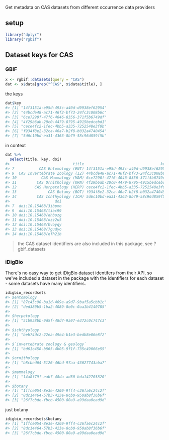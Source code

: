 <!--
%\VignetteEngine{knitr::knitr}
%\VignetteIndexEntry{spplit dataset metadata}
%\VignetteEncoding{UTF-8}
-->




Get metadata on CAS datasets from different occurrence data providers

## setup


```r
library("dplyr")
library("rgbif")
```

## Dataset keys for CAS

### GBIF


```r
x <- rgbif::datasets(query = "CAS")
dat <- x$data[grep("^CAS", x$data$title), ]
```

the keys


```r
dat$key
#> [1] "14f3151a-e95d-493c-a40d-d9938ef62954"
#> [2] "44bcde48-ac71-46f2-bf73-24fc3c008b6c"
#> [3] "6ce7290f-47f6-4046-8356-371f5b6749df"
#> [4] "4f29b6ab-20c0-4479-8795-4915bedcebd1"
#> [5] "cece4fc2-1fec-4bb5-a335-7252548e3f0b"
#> [6] "f934f8e2-32ca-46a7-b2f8-b032a4740454"
#> [7] "5d6c10bd-ea31-4363-8b79-58c96d859f5b"
```

in context


```r
dat %>% 
  select(title, key, doi)
#>                            title                                  key
#> 7           CAS Entomology (ENT) 14f3151a-e95d-493c-a40d-d9938ef62954
#> 9  CAS Invertebrate Zoology (IZ) 44bcde48-ac71-46f2-bf73-24fc3c008b6c
#> 10           CAS Mammalogy (MAM) 6ce7290f-47f6-4046-8356-371f5b6749df
#> 11         CAS Ornithology (ORN) 4f29b6ab-20c0-4479-8795-4915bedcebd1
#> 12        CAS Herpetology (HERP) cece4fc2-1fec-4bb5-a335-7252548e3f0b
#> 13              CAS Botany (BOT) f934f8e2-32ca-46a7-b2f8-b032a4740454
#> 14         CAS Ichthyology (ICH) 5d6c10bd-ea31-4363-8b79-58c96d859f5b
#>                    doi
#> 7  doi:10.15468/3ibpmo
#> 9  doi:10.15468/tiac99
#> 10 doi:10.15468/dhbozg
#> 11 doi:10.15468/ozz2u5
#> 12 doi:10.15468/bvoyqy
#> 13 doi:10.15468/7gudyo
#> 14 doi:10.15468/efh2ib
```

> the CAS dataset identifiers are also included in this package, see ?gbif_datasets

### iDigBio

There's no easy way to get iDigBio dataset identifers from their API, so we've included
a dataset in the package with the identifiers for each dataset - some datasets have 
many identifiers.


```r
idigbio_recordsets
#> $entomology
#> [1] "87c45c90-ba1d-409e-a9d7-9baf5a5cbb1c"
#> [2] "ded380b5-1ba2-4089-8e0c-0aa1b4140785"
#> 
#> $herpetology
#> [1] "51b958bb-9d5f-48d7-9a97-e372c0c747c3"
#> 
#> $ichthyology
#> [1] "beb74dc2-22ea-49e4-b1e3-bedb8e06e8f2"
#> 
#> $`invertebrate zoology & geology`
#> [1] "bd61c458-b865-4b05-9f1f-735c49066e55"
#> 
#> $ornithology
#> [1] "b8cbed64-5126-46bd-97aa-43627743aba7"
#> 
#> $mammalogy
#> [1] "14a8f79f-eab7-48da-ad50-bda142703820"
#> 
#> $botany
#> [1] "1ffce054-8e3e-4209-9ff4-c26fa6c24c2f"
#> [2] "8dc14464-57b3-423e-8cb0-950ab8f36b6f"
#> [3] "26f7cbde-fbcb-4500-80a9-a99daa0ead9d"
```

just botany


```r
idigbio_recordsets$botany
#> [1] "1ffce054-8e3e-4209-9ff4-c26fa6c24c2f"
#> [2] "8dc14464-57b3-423e-8cb0-950ab8f36b6f"
#> [3] "26f7cbde-fbcb-4500-80a9-a99daa0ead9d"
```
